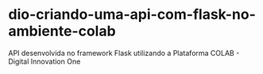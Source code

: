 # dio-criando-uma-api-com-flask-no-ambiente-colab
API desenvolvida no framework Flask utilizando a Plataforma COLAB - Digital Innovation One
